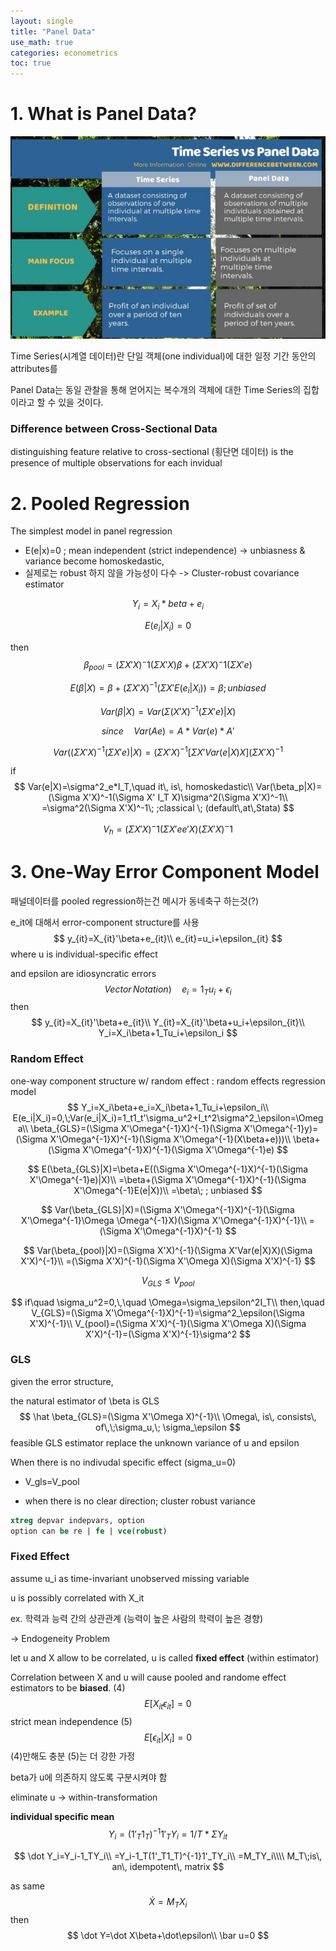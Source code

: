 ```yaml
---
layout: single
title: "Panel Data"
use_math: true
categories: econometrics
toc: true
---
```


# 1. What is Panel Data?



![Difference Between Time Series and Panel Data](../../assets/images/2022-03-02-econometrics/Difference-Between-Time-Series-and-Panel-Data-Tabular-Form.jpg)

Time Series(시계열 데이터)란 단일 객체(one individual)에 대한 일정 기간 동안의 attributes를 

Panel Data는 동일 관찰을 통해 얻어지는 복수개의 객체에 대한 Time Series의 집합이라고 할 수 있을 것이다.



### Difference between Cross-Sectional Data

distinguishing feature relative to cross-sectional (횡단면 데이터) is the presence of multiple observations for each invidual



# 2. Pooled Regression

The simplest model in panel regression

- E(e|x)=0 ; mean independent (strict independence) -> unbiasness & variance become homoskedastic, 
- 실제로는 robust 하지 않을 가능성이 다수 -> Cluster-robust covariance estimator


$$
Y_i=X_i*beta+e_i
$$

$$
E(e_i|X_i)=0
$$

then
$$
\beta_{pool}=( \Sigma X'X)^-1 (\Sigma X'X)\beta + ( \Sigma X'X)^-1 (\Sigma X'e)
$$

$$
E(\beta|X) =\beta + (\Sigma X'X)^{-1} (\Sigma X' E(e_i|X_i)) = \beta  ;  unbiased
$$

$$
Var(\beta | X)=Var(\Sigma (X'X)^{{-1}}(\Sigma X'e)|X)
$$

$$
since\quad Var(Ae)=A*Var(e)*A'
$$

$$
Var((\Sigma X'X)^{-1}(\Sigma X'e)|X) = (\Sigma X'X)^{-1}[\Sigma X'Var(e|X)X](\Sigma X'X)^{{-1}}
$$

if
$$
Var(e|X)=\sigma^2_e*I_T,\quad it\, is\, homoskedastic\\
Var(\beta_p|X)=(\Sigma X'X)^-1(\Sigma X' I_T X)\sigma^2(\Sigma X'X)^-1\\
=\sigma^2(\Sigma X'X)^-1\; ;classical \; (default\,at\,Stata)
$$

$$
V_h=(\Sigma X'X)^-1(\Sigma X'ee'X)(\Sigma X'X)^-1
$$



# 3. One-Way Error Component Model

패널데이터를 pooled regression하는건 메시가 동네축구 하는것(?)

e_it에 대해서 error-component structure를 사용
$$
y_{it}=X_{it}'\beta+e_{it}\\
e_{it}=u_i+\epsilon_{it}
$$
where u is individual-specific effect

and epsilon are idiosyncratic errors
$$
Vector\, Notation)\quad
e_i=1_Tu_i+\epsilon_i
$$
then 
$$
y_{it}=X_{it}'\beta+e_{it}\\
Y_{it}=X_{it}'\beta+u_i+\epsilon_{it}\\
Y_i=X_i\beta+1_Tu_i+\epsilon_i
$$

### Random Effect

one-way component structure w/ random effect : random effects regression model
$$
Y_i=X_i\beta+e_i=X_i\beta+1_Tu_i+\epsilon_i\\
E(e_i|X_i)=0,\;Var(e_i|X_i)=1_t1_t'\sigma_u^2+I_t^2\sigma^2_\epsilon=\Omega\\
\beta_{GLS}=(\Sigma X'\Omega^{-1}X)^{-1}(\Sigma X'\Omega^{-1}y)=(\Sigma X'\Omega^{-1}X)^{-1}(\Sigma X'\Omega^{-1}(X\beta+e)))\\
\beta+(\Sigma X'\Omega^{-1}X)^{-1}(\Sigma X'\Omega^{-1}e)
$$

$$
E(\beta_{GLS}|X)=\beta+E((\Sigma X'\Omega^{-1}X)^{-1}(\Sigma X'\Omega^{-1}e)|X)\\
=\beta+(\Sigma X'\Omega^{-1}X)^{-1}(\Sigma X'\Omega^{-1}E(e|X))\\
=\beta\; ; unbiased
$$

$$
Var(\beta_{GLS}|X)=(\Sigma X'\Omega^{-1}X)^{-1}(\Sigma X'\Omega^{-1}\Omega \Omega^{-1}X)(\Sigma X'\Omega^{-1}X)^{-1}\\
=(\Sigma X'\Omega^{-1}X)^{-1}
$$

$$
Var(\beta_{pool}|X)=(\Sigma X'X)^{-1}(\Sigma X'Var(e|X)X)(\Sigma X'X)^{-1}\\
=(\Sigma X'X)^{-1}(\Sigma X'\Omega X)(\Sigma X'X)^{-1}
$$

$$
V_{GLS}\leq V_{pool}
$$




$$
if\quad \sigma_u^2=0,\,\quad \Omega=\sigma_\epsilon^2I_T\\
then,\quad V_{GLS}=(\Sigma X'\Omega^{-1}X)^{-1}=\sigma^2_\epsilon(\Sigma X'X)^{-1}\\
V_{pool}=(\Sigma X'X)^{-1}(\Sigma X'\Omega X)(\Sigma X'X)^{-1}=(\Sigma X'X)^{-1}\sigma^2
$$

### GLS

given the error structure,

the natural estimator of \beta is GLS
$$
\hat \beta_{GLS}=(\Sigma X'\Omega X)^{-1}\\
\Omega\, is\, consists\, of\,\;\sigma_u,\; \sigma_\epsilon
$$
feasible GLS estimator replace the unknown variance of u and epsilon

When there is no indivudal specific effect (sigma_u=0)

- V_gls=V_pool

- when there is no clear direction; cluster robust variance

```Stata
xtreg depvar indepvars, option
option can be re | fe | vce(robust)
```



### Fixed Effect

assume u_i as time-invariant unobserved missing variable

u is possibly correlated with X_it

ex. 학력과 능력 간의 상관관계 (능력이 높은 사람의 학력이 높은 경향)

-> Endogeneity Problem

let u and X allow to be correlated, u is called **fixed effect** (within estimator)

Correlation between X and u will cause pooled and randome effect estimators to be **biased**. (4)
$$
E[X_{it}\epsilon_{it}]=0
$$
strict mean independence (5)
$$
E[\epsilon_{it}|X_{i}]=0
$$
(4)만해도 충분 (5)는 더 강한 가정



beta가 u에 의존하지 않도록 구분시켜야 함

eliminate u -> within-transformation

**individual specific mean**
$$
Y_i=(1'_T1_T)^{-1} 1'_TY_i=1/T*\Sigma Y_{it}
$$

$$
\dot Y_i=Y_i-1_TY_i\\
=Y_i-1_T(1'_T1_T)^{-1}1'_TY_i\\
=M_TY_i\\\\
M_T\;is\, an\, idempotent\, matrix
$$

as same
$$
\dot X=M_TX_i
$$
then
$$
\dot Y=\dot X\beta+\dot\epsilon\\
\bar u=0
$$
